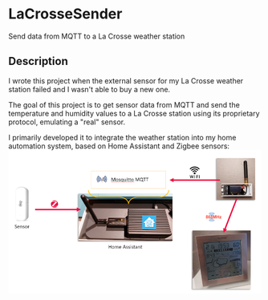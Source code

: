 # LaCrosseSender
Send data from MQTT to a La Crosse weather station

## Description
I wrote this project when the external sensor for my La Crosse weather station failed and I wasn't able to buy a new one.

The goal of this project is to get sensor data from MQTT and send the temperature and humidity values to a La Crosse station using its proprietary protocol, emulating a "real" sensor.

I primarily developed it to integrate the weather station into my home automation system, based on Home Assistant and Zigbee sensors:
![](https://github.com/lucadentella/LaCrosseSender/raw/main/images/schema.png)
